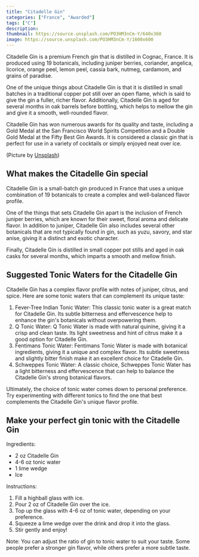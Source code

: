 ```yaml
---
title: "Citadelle Gin"
categories: ["France", "Awarded"]
tags: ["C"]
description: 
thumbnail: https://source.unsplash.com/PO3HM3nCm-Y/640x360
image: https://source.unsplash.com/PO3HM3nCm-Y/1600x600
---
```


Citadelle Gin is a premium French gin that is distilled in Cognac, France. It is produced using 19 botanicals, including juniper berries, coriander, angelica, licorice, orange peel, lemon peel, cassia bark, nutmeg, cardamom, and grains of paradise.

One of the unique things about Citadelle Gin is that it is distilled in small batches in a traditional copper pot still over an open flame, which is said to give the gin a fuller, richer flavor. Additionally, Citadelle Gin is aged for several months in oak barrels before bottling, which helps to mellow the gin and give it a smooth, well-rounded flavor.

Citadelle Gin has won numerous awards for its quality and taste, including a Gold Medal at the San Francisco World Spirits Competition and a Double Gold Medal at the Fifty Best Gin Awards. It is considered a classic gin that is perfect for use in a variety of cocktails or simply enjoyed neat over ice.

(Picture by [Unsplash](https://unsplash.com/it/foto/PO3HM3nCm-Y))

## What makes the Citadelle Gin special

Citadelle Gin is a small-batch gin produced in France that uses a unique combination of 19 botanicals to create a complex and well-balanced flavor profile.

One of the things that sets Citadelle Gin apart is the inclusion of French juniper berries, which are known for their sweet, floral aroma and delicate flavor. In addition to juniper, Citadelle Gin also includes several other botanicals that are not typically found in gin, such as yuzu, savory, and star anise, giving it a distinct and exotic character.

Finally, Citadelle Gin is distilled in small copper pot stills and aged in oak casks for several months, which imparts a smooth and mellow finish.

## Suggested Tonic Waters for the Citadelle Gin

Citadelle Gin has a complex flavor profile with notes of juniper, citrus, and spice. Here are some tonic waters that can complement its unique taste:

1.  Fever-Tree Indian Tonic Water: This classic tonic water is a great match for Citadelle Gin. Its subtle bitterness and effervescence help to enhance the gin's botanicals without overpowering them.
2.  Q Tonic Water: Q Tonic Water is made with natural quinine, giving it a crisp and clean taste. Its light sweetness and hint of citrus make it a good option for Citadelle Gin.
3.  Fentimans Tonic Water: Fentimans Tonic Water is made with botanical ingredients, giving it a unique and complex flavor. Its subtle sweetness and slightly bitter finish make it an excellent choice for Citadelle Gin.
4.  Schweppes Tonic Water: A classic choice, Schweppes Tonic Water has a light bitterness and effervescence that can help to balance the Citadelle Gin's strong botanical flavors.

Ultimately, the choice of tonic water comes down to personal preference. Try experimenting with different tonics to find the one that best complements the Citadelle Gin's unique flavor profile.

## Make your perfect gin tonic with the Citadelle Gin

Ingredients:

-   2 oz Citadelle Gin
-   4-6 oz tonic water
-   1 lime wedge
-   Ice

Instructions:

1.  Fill a highball glass with ice.
2.  Pour 2 oz of Citadelle Gin over the ice.
3.  Top up the glass with 4-6 oz of tonic water, depending on your preference.
4.  Squeeze a lime wedge over the drink and drop it into the glass.
5.  Stir gently and enjoy!

Note: You can adjust the ratio of gin to tonic water to suit your taste. Some people prefer a stronger gin flavor, while others prefer a more subtle taste.